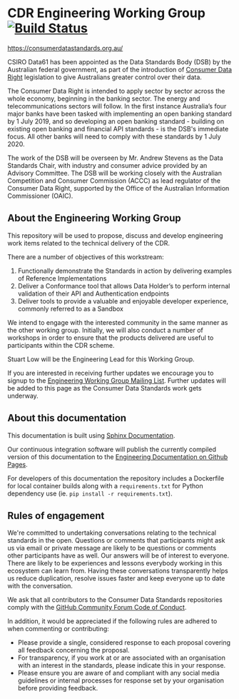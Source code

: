 # CDR Engineering Working Group [![Build Status](https://travis-ci.com/ConsumerDataStandardsAustralia/engineering.svg?branch=master)](https://travis-ci.com/ConsumerDataStandardsAustralia/engineering)

https://consumerdatastandards.org.au/

CSIRO Data61 has been appointed as the Data Standards Body (DSB) by the Australian federal government, as part of the introduction of [Consumer Data Right](https://www.accc.gov.au/focus-areas/consumer-data-right "ACCC Consumer Data Right webpage") legislation to give Australians greater control over their data.

The Consumer Data Right is intended to apply sector by sector across the whole economy, beginning in the banking sector. The energy and telecommunications sectors will follow. In the first instance Australia’s four major banks have been tasked with implementing an open banking standard by 1 July 2019, and so developing an open banking standard - building on existing open banking and financial API standards - is the DSB's immediate focus. All other banks will need to comply with these standards by 1 July 2020.

The work of the DSB will be overseen by Mr. Andrew Stevens as the Data Standards Chair, with industry and consumer advice provided by an Advisory Committee. The DSB will be working closely with the Australian Competition and Consumer Commission (ACCC) as lead regulator of the Consumer Data Right, supported by the Office of the Australian Information Commissioner (OAIC).

## About the Engineering Working Group

This repository will be used to propose, discuss and develop engineering work items related to the technical delivery of the CDR.

There are a number of objectives of this workstream:

1. Functionally demonstrate the Standards in action by delivering examples of Reference Implementations
2. Deliver a Conformance tool that allows Data Holder’s to perform internal validation of their API and Authentication endpoints
3. Deliver tools to provide a valuable and enjoyable developer experience, commonly referred to as a Sandbox

We intend to engage with the interested community in the same manner as the other working group. Initially, we will also conduct a number of workshops in order to ensure that the products delivered are useful to participants within the CDR scheme.

Stuart Low will be the Engineering Lead for this Working Group.

If you are interested in receiving further updates we encourage you to signup to the [Engineering Working Group Mailing List](http://eepurl.com/ghaJmn). Further updates will be added to this page as the Consumer Data Standards work gets underway.

## About this documentation

This documentation is built using [Sphinx Documentation](http://www.sphinx-doc.org/en/master/).

Our continuous integration software will publish the currently compiled version of this documentation to the [Engineering Documentation on Github Pages](https://consumerdatastandardsaustralia.github.io/engineering).

For developers of this documentation the repository includes a Dockerfile for local container builds along with a ``requirements.txt`` for Python dependency use (ie. ``pip install -r requirements.txt``).

## Rules of engagement

We're committed to undertaking conversations relating to the technical standards in the open. Questions or comments that participants might ask us via email or private message are likely to be questions or comments other participants have as well. Our answers will be of interest to everyone. There are likely to be experiences and lessons everybody working in this ecosystem can learn from. Having these conversations transparently helps us reduce duplication, resolve issues faster and keep everyone up to date with the conversation.

We ask that all contributors to the Consumer Data Standards repositories comply with the [GitHub Community Forum Code of Conduct](https://help.github.com/articles/github-community-forum-code-of-conduct/).

In addition, it would be appreciated if the following rules are adhered to when commenting or contributing:
* Please provide a single, considered response to each proposal covering all feedback concerning the proposal.
* For transparency, if you work at or are associated with an organisation with an interest in the standards, please indicate this in your response.
* Please ensure you are aware of and compliant with any social media guidelines or internal processes for response set by your organisation before providing feedback.
